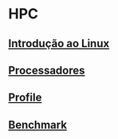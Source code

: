 # HPC
## [Introdução ao Linux](/linux)
## [Processadores](/Flop)
## [Profile](/Profile)
## [Benchmark](/Benchmark)
